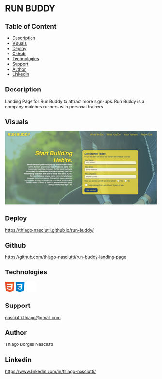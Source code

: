 # RUN BUDDY

## Table of Content
 
 * [Description](#description)
 * [Visuals](#visuals)
 * [Deploy](#deploy)
 * [Github](#github)
 * [Technologies](#technologies)
 * [Support](#support)
 * [Author](#author)
 * [Linkedin](#linkedin)

## Description

Landing Page for Run Buddy to attract more sign-ups.
Run Buddy is a company matches runners with personal trainers.

## Visuals

<img width="500" src="./assets/images/screenshots/screenshot.png">


## Deploy
https://thiago-nasciutti.github.io/run-buddy/

## Github
https://github.com/thiago-nasciutti/run-buddy-landing-page

## Technologies
<img src="./assets/images/technologies/html.png" width="30">   <img src="./assets/images/technologies/css.png" width="30">  <img src="./assets/images/technologies/github.png" width="35">

## Support
nasciutti.thiago@gmail.com

## Author
Thiago Borges Nasciutti

## Linkedin
https://www.linkedin.com/in/thiago-nasciutti/

